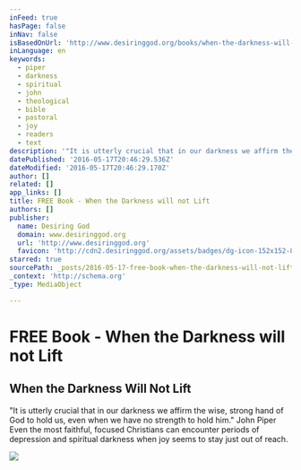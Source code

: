 ```yaml
---
inFeed: true
hasPage: false
inNav: false
isBasedOnUrl: 'http://www.desiringgod.org/books/when-the-darkness-will-not-lift'
inLanguage: en
keywords:
  - piper
  - darkness
  - spiritual
  - john
  - theological
  - bible
  - pastoral
  - joy
  - readers
  - text
description: '"It is utterly crucial that in our darkness we affirm the wise, strong hand of God to hold us, even when we have no strength to hold him." John Piper Even the most faithful, focused Christians can encounter periods of depression and spiritual darkness when joy seems to stay just out of reach.'
datePublished: '2016-05-17T20:46:29.536Z'
dateModified: '2016-05-17T20:46:29.170Z'
author: []
related: []
app_links: []
title: FREE Book - When the Darkness will not Lift
authors: []
publisher:
  name: Desiring God
  domain: www.desiringgod.org
  url: 'http://www.desiringgod.org'
  favicon: 'http://cdn2.desiringgod.org/assets/badges/dg-icon-152x152-86eef022b0098acffb7bede4e3b6d4c41078103557c7ba2608c51fd4a6f84edc.png'
starred: true
sourcePath: _posts/2016-05-17-free-book-when-the-darkness-will-not-lift.md
_context: 'http://schema.org'
_type: MediaObject

---
```

# FREE Book - When the Darkness will not Lift

<article style=""><h1>When the Darkness Will Not Lift</h1><p>"It is utterly crucial that in our darkness we affirm the wise, strong hand of God to hold us, even when we have no strength to hold him." John Piper Even the most faithful, focused Christians can encounter periods of depression and spiritual darkness when joy seems to stay just out of reach.</p><img src="http://image.desiringgod.org/when-the-darkness-will-not-lift-en/portrait/full_when-the-darkness-will-not-lift.jpg?1452019631" /></article>